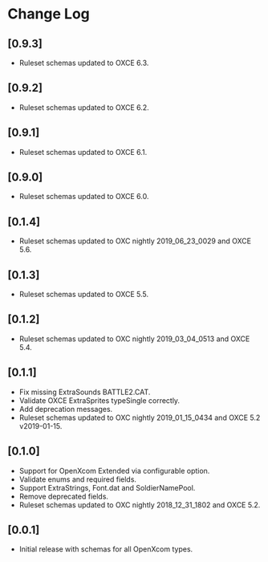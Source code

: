 # Change Log

## [0.9.3]
- Ruleset schemas updated to OXCE 6.3.

## [0.9.2]
- Ruleset schemas updated to OXCE 6.2.

## [0.9.1]
- Ruleset schemas updated to OXCE 6.1.

## [0.9.0]
- Ruleset schemas updated to OXCE 6.0.

## [0.1.4]
- Ruleset schemas updated to OXC nightly 2019_06_23_0029 and OXCE 5.6.

## [0.1.3]
- Ruleset schemas updated to OXCE 5.5.

## [0.1.2]
- Ruleset schemas updated to OXC nightly 2019_03_04_0513 and OXCE 5.4.

## [0.1.1]
- Fix missing ExtraSounds BATTLE2.CAT.
- Validate OXCE ExtraSprites typeSingle correctly.
- Add deprecation messages.
- Ruleset schemas updated to OXC nightly 2019_01_15_0434 and OXCE 5.2 v2019-01-15.

## [0.1.0]
- Support for OpenXcom Extended via configurable option.
- Validate enums and required fields.
- Support ExtraStrings, Font.dat and SoldierNamePool.
- Remove deprecated fields.
- Ruleset schemas updated to OXC nightly 2018_12_31_1802 and OXCE 5.2.

## [0.0.1]
- Initial release with schemas for all OpenXcom types.